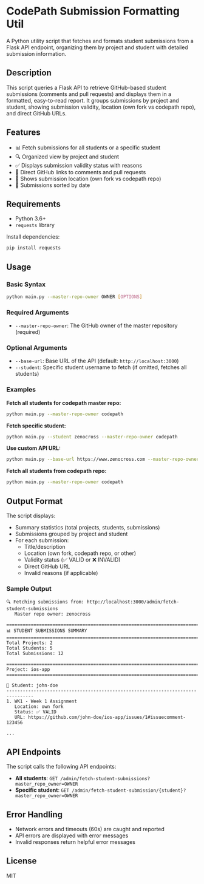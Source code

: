 # CodePath Submission Formatting Util

A Python utility script that fetches and formats student submissions from a Flask API endpoint, organizing them by project and student with detailed submission information.

## Description

This script queries a Flask API to retrieve GitHub-based student submissions (comments and pull requests) and displays them in a formatted, easy-to-read report. It groups submissions by project and student, showing submission validity, location (own fork vs codepath repo), and direct GitHub URLs.

## Features

- 📊 Fetch submissions for all students or a specific student
- 🔍 Organized view by project and student
- ✅ Displays submission validity status with reasons
- 🔗 Direct GitHub links to comments and pull requests
- 📍 Shows submission location (own fork vs codepath repo)
- 📅 Submissions sorted by date

## Requirements

- Python 3.6+
- `requests` library

Install dependencies:
```bash
pip install requests
```

## Usage

### Basic Syntax

```bash
python main.py --master-repo-owner OWNER [OPTIONS]
```

### Required Arguments

- `--master-repo-owner`: The GitHub owner of the master repository (required)

### Optional Arguments

- `--base-url`: Base URL of the API (default: `http://localhost:3000`)
- `--student`: Specific student username to fetch (if omitted, fetches all students)

### Examples

**Fetch all students for codepath master repo:**
```bash
python main.py --master-repo-owner codepath
```

**Fetch specific student:**
```bash
python main.py --student zenocross --master-repo-owner codepath
```

**Use custom API URL:**
```bash
python main.py --base-url https://www.zenocross.com --master-repo-owner codepath
```

**Fetch all students from codepath repo:**
```bash
python main.py --master-repo-owner codepath
```

## Output Format

The script displays:
- Summary statistics (total projects, students, submissions)
- Submissions grouped by project and student
- For each submission:
  - Title/description
  - Location (own fork, codepath repo, or other)
  - Validity status (✅ VALID or ❌ INVALID)
  - Direct GitHub URL
  - Invalid reasons (if applicable)

### Sample Output

```
🔍 Fetching submissions from: http://localhost:3000/admin/fetch-student-submissions
   Master repo owner: zenocross

================================================================================
📊 STUDENT SUBMISSIONS SUMMARY
================================================================================
Total Projects: 2
Total Students: 5
Total Submissions: 12

================================================================================
Project: ios-app
================================================================================

👤 Student: john-doe
--------------------------------------------------------------------------------
1. WK1 - Week 1 Assignment
   Location: own fork
   Status: ✅ VALID
   URL: https://github.com/john-doe/ios-app/issues/1#issuecomment-123456

...
```

## API Endpoints

The script calls the following API endpoints:

- **All students**: `GET /admin/fetch-student-submissions?master_repo_owner=OWNER`
- **Specific student**: `GET /admin/fetch-student-submission/{student}?master_repo_owner=OWNER`

## Error Handling

- Network errors and timeouts (60s) are caught and reported
- API errors are displayed with error messages
- Invalid responses return helpful error messages

## License

MIT

